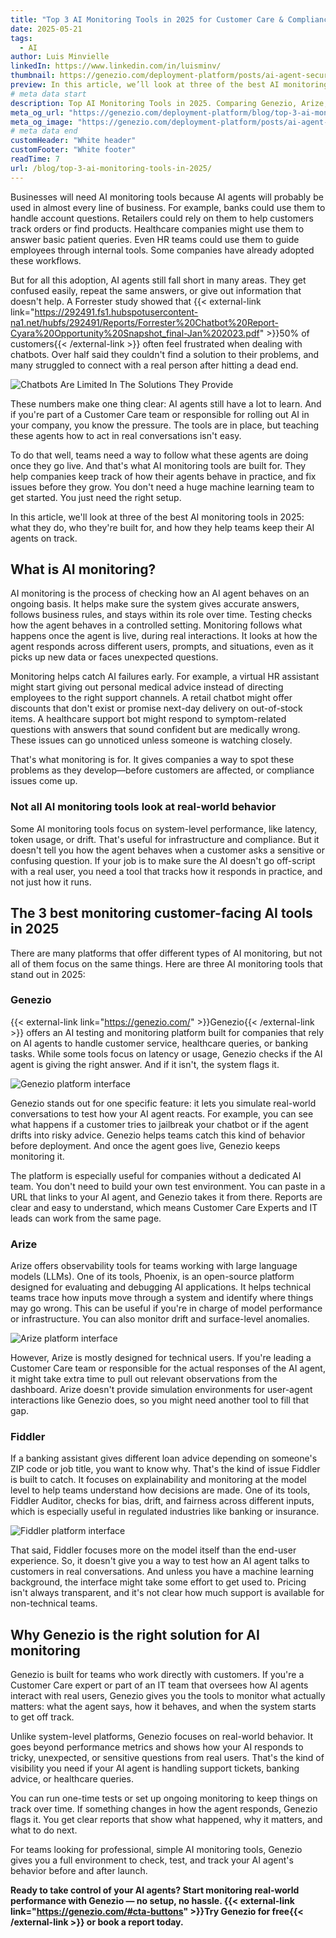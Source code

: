 ```yaml
---
title: "Top 3 AI Monitoring Tools in 2025 for Customer Care & Compliance"
date: 2025-05-21
tags:
  - AI
author: Luis Minvielle
linkedIn: https://www.linkedin.com/in/luisminv/
thumbnail: https://genezio.com/deployment-platform/posts/ai-agent-security-best-ways-to-secure-your-ai-agent.webp
preview: In this article, we’ll look at three of the best AI monitoring tools in 2025 - what they do, who they’re built for, and how they help teams keep their AI agents on track.
# meta data start
description: Top AI Monitoring Tools in 2025. Comparing Genezio, Arize, and Fiddler to choose the right solution for customer-facing AI agents.
meta_og_url: "https://genezio.com/deployment-platform/blog/top-3-ai-monitoring-tools-in-2025/"
meta_og_image: "https://genezio.com/deployment-platform/posts/ai-agent-security-best-ways-to-secure-your-ai-agent.webp"
# meta data end
customHeader: "White header"
customFooter: "White footer"
readTime: 7
url: /blog/top-3-ai-monitoring-tools-in-2025/
---
```


Businesses will need AI monitoring tools because AI agents will probably be used in almost every line of business. For example, banks could use them to handle account questions. Retailers could rely on them to help customers track orders or find products. Healthcare companies might use them to answer basic patient queries. Even HR teams could use them to guide employees through internal tools. Some companies have already adopted these workflows.

But for all this adoption, AI agents still fall short in many areas. They get confused easily, repeat the same answers, or give out information that doesn\'t help. A Forrester study showed that {{< external-link link="https://292491.fs1.hubspotusercontent-na1.net/hubfs/292491/Reports/Forrester%20Chatbot%20Report-Cyara%20Opportunity%20Snapshot_final-Jan%202023.pdf" >}}50% of customers{{< /external-link >}} often feel frustrated when dealing with chatbots. Over half said they couldn\'t find a solution to their problems, and many struggled to connect with a real person after hitting a dead end.

![Chatbots Are Limited In The Solutions They Provide](https://genezio.com/deployment-platform/posts/chatbots-are-limited-in-the-solutions-they-provide.webp)

These numbers make one thing clear: AI agents still have a lot to learn. And if you\'re part of a Customer Care team or responsible for rolling out AI in your company, you know the pressure. The tools are in place, but teaching these agents how to act in real conversations isn't easy.

To do that well, teams need a way to follow what these agents are doing once they go live. And that's what AI monitoring tools are built for. They help companies keep track of how their agents behave in practice, and fix issues before they grow. You don't need a huge machine learning team to get started. You just need the right setup.

In this article, we'll look at three of the best AI monitoring tools in 2025: what they do, who they're built for, and how they help teams keep their AI agents on track.

## What is AI monitoring?

AI monitoring is the process of checking how an AI agent behaves on an ongoing basis. It helps make sure the system gives accurate answers, follows business rules, and stays within its role over time. Testing checks how the agent behaves in a controlled setting. Monitoring follows what happens once the agent is live, during real interactions. It looks at how the agent responds across different users, prompts, and situations, even as it picks up new data or faces unexpected questions.

Monitoring helps catch AI failures early. For example, a virtual HR assistant might start giving out personal medical advice instead of directing employees to the right support channels. A retail chatbot might offer discounts that don't exist or promise next-day delivery on out-of-stock items. A healthcare support bot might respond to symptom-related questions with answers that sound confident but are medically wrong. These issues can go unnoticed unless someone is watching closely.

That's what monitoring is for. It gives companies a way to spot these problems as they develop—before customers are affected, or compliance issues come up.

### Not all AI monitoring tools look at real-world behavior

Some AI monitoring tools focus on system-level performance, like latency, token usage, or drift. That's useful for infrastructure and compliance. But it doesn't tell you how the agent behaves when a customer asks a sensitive or confusing question. If your job is to make sure the AI doesn't go off-script with a real user, you need a tool that tracks how it responds in practice, and not just how it runs.

## The 3 best monitoring customer-facing AI tools in 2025

There are many platforms that offer different types of AI monitoring, but not all of them focus on the same things. Here are three AI monitoring tools that stand out in 2025:

### Genezio

{{< external-link link="https://genezio.com/" >}}Genezio{{< /external-link >}} offers an AI testing and monitoring platform built for companies that rely on AI agents to handle customer service, healthcare queries, or banking tasks. While some tools focus on latency or usage, Genezio checks if the AI agent is giving the right answer. And if it isn't, the system flags it.

![Genezio platform interface](https://genezio.com/deployment-platform/posts/genezio-homepage.webp)

Genezio stands out for one specific feature: it lets you simulate real-world conversations to test how your AI agent reacts. For example, you can see what happens if a customer tries to jailbreak your chatbot or if the agent drifts into risky advice. Genezio helps teams catch this kind of behavior before deployment. And once the agent goes live, Genezio keeps monitoring it.

The platform is especially useful for companies without a dedicated AI team. You don't need to build your own test environment. You can paste in a URL that links to your AI agent, and Genezio takes it from there. Reports are clear and easy to understand, which means Customer Care Experts and IT leads can work from the same page.

### Arize

Arize offers observability tools for teams working with large language models (LLMs). One of its tools, Phoenix, is an open-source platform designed for evaluating and debugging AI applications. It helps technical teams trace how inputs move through a system and identify where things may go wrong. This can be useful if you're in charge of model performance or infrastructure. You can also monitor drift and surface-level anomalies.

![Arize platform interface](https://genezio.com/deployment-platform/posts/arize.webp)

However, Arize is mostly designed for technical users. If you're leading a Customer Care team or responsible for the actual responses of the AI agent, it might take extra time to pull out relevant observations from the dashboard. Arize doesn\'t provide simulation environments for user-agent interactions like Genezio does, so you might need another tool to fill that gap.

### Fiddler

If a banking assistant gives different loan advice depending on someone's ZIP code or job title, you want to know why. That's the kind of issue Fiddler is built to catch. It focuses on explainability and monitoring at the model level to help teams understand how decisions are made. One of its tools, Fiddler Auditor, checks for bias, drift, and fairness across different inputs, which is especially useful in regulated industries like banking or insurance.

![Fiddler platform interface](https://genezio.com/deployment-platform/posts/fiddler.webp)

That said, Fiddler focuses more on the model itself than the end-user experience. So, it doesn't give you a way to test how an AI agent talks to customers in real conversations. And unless you have a machine learning background, the interface might take some effort to get used to. Pricing isn't always transparent, and it's not clear how much support is available for non-technical teams.

## Why Genezio is the right solution for AI monitoring

Genezio is built for teams who work directly with customers. If you're a Customer Care expert or part of an IT team that oversees how AI agents interact with real users, Genezio gives you the tools to monitor what actually matters: what the agent says, how it behaves, and when the system starts to get off track.

Unlike system-level platforms, Genezio focuses on real-world behavior. It goes beyond performance metrics and shows how your AI responds to tricky, unexpected, or sensitive questions from real users. That's the kind of visibility you need if your AI agent is handling support tickets, banking advice, or healthcare queries.

You can run one-time tests or set up ongoing monitoring to keep things on track over time. If something changes in how the agent responds, Genezio flags it. You get clear reports that show what happened, why it matters, and what to do next.

For teams looking for professional, simple AI monitoring tools, Genezio gives you a full environment to check, test, and track your AI agent's behavior before and after launch.

**Ready to take control of your AI agents? Start monitoring real-world performance with Genezio — no setup, no hassle. {{< external-link link="https://genezio.com/#cta-buttons" >}}Try Genezio for free{{< /external-link >}} or book a report today.**

